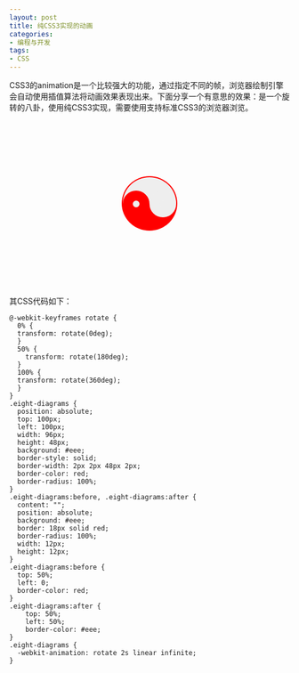 ```yaml
---
layout: post
title: 纯CSS3实现的动画
categories:
- 编程与开发
tags:
- CSS
---
```


CSS3的animation是一个比较强大的功能，通过指定不同的帧，浏览器绘制引擎会自动使用插值算法将动画效果表现出来。下面分享一个有意思的效果：是一个旋转的八卦，使用纯CSS3实现，需要使用支持标准CSS3的浏览器浏览。

<style>
    .outter-box {
        position: relative;
        margin: 5px auto;
        width: 300px;
        height: 300px;
    }
    @-webkit-keyframes rotate {
      0% {
        transform: rotate(0deg);
      }
      50% {
        transform: rotate(180deg);
      }
      100% {
        transform: rotate(360deg);
      }
    }
    .eight-diagrams {
      box-sizing: initial;
      position: absolute;
      top: 100px;
      left: 100px;
      width: 96px;
      height: 48px;
      background: #eee;
      border-style: solid;
      border-width: 2px 2px 48px 2px;
      border-color: red;
      border-radius: 100%;
    }
    .eight-diagrams:before, .eight-diagrams:after {
      box-sizing: initial;
      content: "";
      position: absolute;
      background: #eee;
      border: 18px solid red;
      border-radius: 100%;
      width: 12px;
      height: 12px;
    }
    .eight-diagrams:before {
      top: 50%;
      left: 0;
      border-color: red;
    }
    .eight-diagrams:after {
      top: 50%;
      left: 50%;
      border-color: #eee;
    }
    .eight-diagrams:hover {
      -webkit-animation: rotate 2s linear infinite;
    }
</style>

<div class="outter-box">
    <div class="eight-diagrams"></div>
</div>

其CSS代码如下：

    @-webkit-keyframes rotate {
      0% {
      transform: rotate(0deg);
      }
      50% {
        transform: rotate(180deg);
      }
      100% {
      transform: rotate(360deg);
      }
    }
    .eight-diagrams {
      position: absolute;
      top: 100px;
      left: 100px;
      width: 96px;
      height: 48px;
      background: #eee;
      border-style: solid;
      border-width: 2px 2px 48px 2px;
      border-color: red;
      border-radius: 100%;
    }
    .eight-diagrams:before, .eight-diagrams:after {
      content: "";
      position: absolute;
      background: #eee;
      border: 18px solid red;
      border-radius: 100%;
      width: 12px;
      height: 12px;
    }
    .eight-diagrams:before {
      top: 50%;
      left: 0;
      border-color: red;
    }
    .eight-diagrams:after {
        top: 50%;
        left: 50%;
        border-color: #eee;
    }
    .eight-diagrams {
      -webkit-animation: rotate 2s linear infinite;
    }

